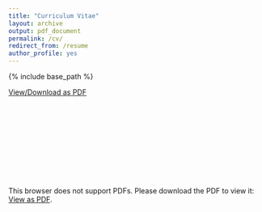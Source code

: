 ```yaml
---
title: "Curriculum Vitae"
layout: archive
output: pdf_document
permalink: /cv/
redirect_from: /resume
author_profile: yes
---
```


{% include base_path %}

<u><a href="https://williamngiam.github.io/files/wxqn_cv.pdf">View/Download as PDF</a></u>

<object data="https://williamngiam.github.io/files/wxqn_cv.pdf" type="application/pdf">
    <embed src="https://williamngiam.github.io/files/wxqn_cv.pdf">
        <p>This browser does not support PDFs. Please download the PDF to view it: <a href="https://williamngiam.github.io/files/wxqn_cv.pdf">View as PDF</a>.</p>
    </embed>
</object>
